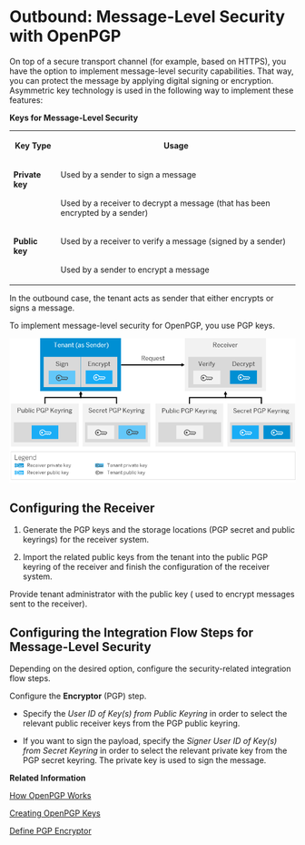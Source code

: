 <!-- loio8641a15cff7e4dbd83528556aba1660c -->

# Outbound: Message-Level Security with OpenPGP



On top of a secure transport channel \(for example, based on HTTPS\), you have the option to implement message-level security capabilities. That way, you can protect the message by applying digital signing or encryption. Asymmetric key technology is used in the following way to implement these features:

**Keys for Message-Level Security**


<table>
<tr>
<th valign="top">

Key Type



</th>
<th valign="top">

Usage



</th>
</tr>
<tr>
<td valign="top" rowspan="2">

**Private key** 



</td>
<td valign="top">

Used by a sender to sign a message



</td>
</tr>
<tr>
<td valign="top">

Used by a receiver to decrypt a message \(that has been encrypted by a sender\)



</td>
</tr>
<tr>
<td valign="top" rowspan="2">

**Public key** 



</td>
<td valign="top">

Used by a receiver to verify a message \(signed by a sender\)



</td>
</tr>
<tr>
<td valign="top">

Used by a sender to encrypt a message



</td>
</tr>
</table>



In the outbound case, the tenant acts as sender that either encrypts or signs a message.



To implement message-level security for OpenPGP, you use PGP keys.

![](images/Keys_for_Message_Level_Security_PGP_Outbound_8e6a163.png)



## Configuring the Receiver

1.  Generate the PGP keys and the storage locations \(PGP secret and public keyrings\) for the receiver system.

2.  Import the related public keys from the tenant into the public PGP keyring of the receiver and finish the configuration of the receiver system.




Provide tenant administrator with the public key \( used to encrypt messages sent to the receiver\).



## Configuring the Integration Flow Steps for Message-Level Security

Depending on the desired option, configure the security-related integration flow steps.

Configure the **Encryptor** \(PGP\) step.

-   Specify the *User ID of Key\(s\) from Public Keyring* in order to select the relevant public receiver keys from the PGP public keyring.

-   If you want to sign the payload, specify the *Signer User ID of Key\(s\) from Secret Keyring* in order to select the relevant private key from the PGP secret keyring. The private key is used to sign the message.


**Related Information**  


[How OpenPGP Works](how-openpgp-works-29bc188.md "You can use Open Pretty Good Privacy (Open PGP) to digitally sign and encrypt messages.")

[Creating OpenPGP Keys](creating-openpgp-keys-6c5846b.md "You use the tool gpg4win to create the required keys for the usage of OpenPGP.")

[Define PGP Encryptor](../50-Development/define-pgp-encryptor-7a07766.md "")


